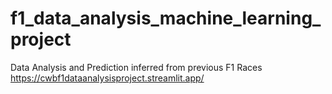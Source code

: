 # f1_data_analysis_machine_learning_project
Data Analysis and Prediction inferred from previous F1 Races
https://cwbf1dataanalysisproject.streamlit.app/
